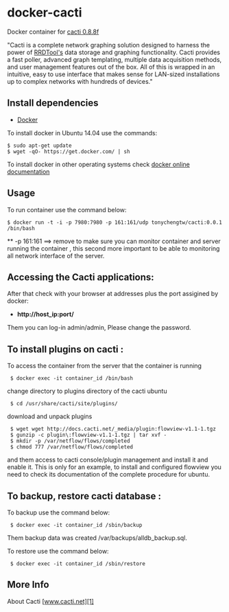 # docker-cacti

Docker container for [cacti 0.8.8f][3]

"Cacti is a complete network graphing solution designed to harness the power of [RRDTool's][6] data storage and graphing functionality. Cacti provides a fast poller, advanced graph templating, multiple data acquisition methods, and user management features out of the box. All of this is wrapped in an intuitive, easy to use interface that makes sense for LAN-sized installations up to complex networks with hundreds of devices."

## Install dependencies

  - [Docker][2]

To install docker in Ubuntu 14.04 use the commands:

    $ sudo apt-get update
    $ wget -qO- https://get.docker.com/ | sh

 To install docker in other operating systems check [docker online documentation][4]

## Usage

To run container use the command below:

    $ docker run -t -i -p 7980:7980 -p 161:161/udp tonychengtw/cacti:0.0.1 /bin/bash

** -p 161:161  ==> remove to make sure you can monitor container and server running the container , this second more important to be able to monitoring all network interface of the server.

## Accessing the Cacti applications:

After that check with your browser at addresses plus the port assigined by docker:

  - **http://host_ip:port/**

Them you can log-in admin/admin, Please change the password.

## To install plugins on cacti :

To access the container from the server that the container is running

     $ docker exec -it container_id /bin/bash

change directory to plugins directory of the cacti ubuntu

     $ cd /usr/share/cacti/site/plugins/

download and unpack plugins

     $ wget wget http://docs.cacti.net/_media/plugin:flowview-v1.1-1.tgz
     $ gunzip -c plugin\:flowview-v1.1-1.tgz | tar xvf -
     $ mkdir -p /var/netflow/flows/completed
     $ chmod 777 /var/netflow/flows/completed

and them access to cacti console/plugin management and install it and enable it. This is only for an example, to install and configured flowview you need to check its documentation of the complete procedure for ubuntu.  

## To backup, restore cacti database :

To backup use the command below:

     $ docker exec -it container_id /sbin/backup

Them backup data was created /var/backups/alldb_backup.sql.

To restore use the command below:

     $ docker exec -it container_id /sbin/restore

## More Info

About Cacti [www.cacti.net][1]

[1]:http://www.cacti.net/
[2]:https://www.docker.com
[3]:http://www.cacti.net/release_notes_0_8_8f.php
[4]:http://docs.docker.com
[5]:https://github.com/QuantumObject/docker-cacti
[6]:http://oss.oetiker.ch/rrdtool
[7]:https://www.quantumobject.org/
